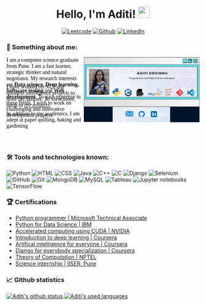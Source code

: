 <div align="center">
   <h1>
Hello, I'm Aditi!  <img src="https://media.giphy.com/media/hvRJCLFzcasrR4ia7z/giphy.gif" width="30" height="30"/>
 </h1>

<p>
<a href= "https://leetcode.com/Aditi_Govindu/" target="_blank"><img alt = "Leetcode" src="https://img.shields.io/badge/leetcode-%230077B5.svg?&style=for-the-badge&logo=leetcode&logoColor=white" /></a>
<a href="https://github.com/aditi-govindu" target="_blank"><img alt = "Github" src="https://img.shields.io/badge/github-%23E4405F.svg?&style=for-the-badge&logo=github&logoColor=white" /></a>
<a href="https://in.linkedin.com/in/aditigovindu" target="_blank"><img alt="LinkedIn" src="https://img.shields.io/badge/linkedin-%230077B5.svg?&style=for-the-badge&logo=linkedin&logoColor=white" /></a>
</p>
  </div>

### 🔭 Something about me:
<img align='right' src="https://github.com/aditi-govindu/aditi-govindu/blob/main/header.gif" width=60% alt="My portfolio" padding="2em">
<p style = "font-family: Times New Roman; color: black; height: 4em;">
I am a computer science graduate from Pune. I am a fast learner, strategic thinker and natural negotiator. My research interests are <strong> Data science, Deep learning, Software testing</strong> and <strong> Web development</strong>.
To gain expertise in these fields, I wish to work on challenging and innovative development projects.
<p style = "font-family: Times New Roman; color: black; height: 4em;">
I have worked on NLP and business intelligence projects to hone my skillset.
To view more, jump to <a href="https://github.com/aditi-govindu" target="_blank" rel="noopener noreferrer">my projects.</a>
</p>
<p style = "font-family: Times New Roman; color: black; height: 4em;">
In addition to my academics, I am adept at paper quilling, baking and gardening
</p>
<br>

### 🛠 Tools and technologies known:
<p>
<img alt="Python" src="https://img.shields.io/badge/python%20-%2314354C.svg?&style=for-the-badge&logo=python&logoColor=white"/>
<img alt="HTML" src="https://img.shields.io/badge/html5%20-%23E34F26.svg?&style=for-the-badge&logo=html5&logoColor=white"/> 
<img alt="CSS" src="https://img.shields.io/badge/css3%20-%231572B6.svg?&style=for-the-badge&logo=css3&logoColor=white"/>
<img alt="Java" src="https://img.shields.io/badge/java%20-%2314354C.svg?&style=for-the-badge&logo=java&logoColor=black"/>
<img alt="C++" src="https://img.shields.io/badge/c++%20-%2300599C.svg?&style=for-the-badge&logo=c%2B%2B&logoColor=white"/>
<img alt="C" src="https://img.shields.io/badge/c%20-%2300599C.svg?&style=for-the-badge&logo=c&logoColor=white"/>

   
<img alt="Django" src="https://img.shields.io/badge/django%20-%23F05033.svg?&style=for-the-badge&logo=django&logoColor=white"/>
<img alt="Selenium" src="https://img.shields.io/badge/selenium%20-%23F05033.svg?&style=for-the-badge&logo=selenium&logoColor=white"/>
<img alt="GitHub" src="https://img.shields.io/badge/github%20-%23121011.svg?&style=for-the-badge&logo=github&logoColor=white"/>
<img alt="Git" src="https://img.shields.io/badge/git%20-%23F05033.svg?&style=for-the-badge&logo=git&logoColor=white"/> 

<img alt="MongoDB" src = "https://img.shields.io/badge/mongodb%20-%23F05033.svg?&style=for-the-badge&logo=mongodb&logoColor=white"/>
<img alt="MySQL" src = "https://img.shields.io/badge/mysql%20-%23F15033.svg?&style=for-the-badge&logo=mysql&logoColor=white" />

<img alt="Tableau" src="https://img.shields.io/badge/tableau%20-%2314354C.svg?&style=for-the-badge&logo=tableau&logoColor=white"/>
<img alt="Jupyter notebooks" src="https://img.shields.io/badge/jupyter%20-%23F05033.svg?&style=for-the-badge&logo=jupyter&logoColor=white"/>
<img alt="TensorFlow" src="https://img.shields.io/badge/tensorflow%20-%2314354C.svg?&style=for-the-badge&logo=tensorflow&logoColor=white"/>
</p>

### 🏆 Certifications
<ul>
  <li><a href="https://www.credly.com/badges/c936d751-1a55-41e0-bcf3-ea0fafb0ef0b/public_url">Python programmer | Microsoft Technical Associate</li>
  <li><a href="https://courses.cognitiveclass.ai/certificates/64c50140cf7143f4ad2f96d6433095b1">Python for Data Science | IBM </li>
  <li><a href="https://courses.nvidia.com/certificates/b81fa9fc3c7c43c8950c4d3e93d34fec/"> Accelerated computing using CUDA | NVIDIA </li>
  <li><a href="https://www.coursera.org/account/accomplishments/verify/FNWWQKL46TAK">Introduction to deep learning | Coursera</a></li>
  <li><a href="https://www.coursera.org/account/accomplishments/verify/TES5KTLD2ZRV">Artifical intelligence for everyone | Coursera</a></li>
  <li><a href="https://coursera.org/verify/specialization/66SHEMMCDYBL">Django for everybody specialization | Coursera</a></li>
  <li><a href="https://nptel.ac.in/noc/Ecertificate/?q=NPTEL21CS83S1412107403060250">Theory of Computation | NPTEL</a></li>
  <li><a href="https://www.theorchidschool.org/Circular/article/1371">Science internship | IISER, Pune </a></li>
</ul>

### 📈 Github statistics
<a href="https://github.com/aditi-govindu/github-readme-stats">
  <img align='center' src="https://github-readme-stats.vercel.app/api?username=aditi-govindu&theme=tokyonight&hide=contribs,prs" alt="Aditi's github status">
</a>
<a href="https://github.com/aditi-govindu/github-readme-stats">
  <img img align='center' src ="https://github-readme-stats.vercel.app/api/top-langs/?username=aditi-govindu&theme=dracula" alt = "Aditi's used languages">
</a>
